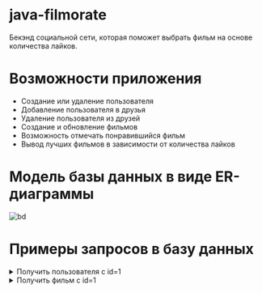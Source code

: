 # java-filmorate
Бекэнд социальной сети, которая поможет выбрать фильм на основе количества лайков.

# Возможности приложения
* Создание или удаление пользователя
* Добавление пользователя в друзья
* Удаление пользователя из друзей
* Создание и обновление фильмов
* Возможность отмечать понравившийся фильм
* Вывод лучших фильмов в зависимости от количества лайков

# Модель базы данных в виде ER-диаграммы
![bd](https://github.com/user-attachments/assets/c2cf7e28-dd55-47f7-a7cc-8302106a8051)

# Примеры запросов в базу данных
<details>
  <summary>Получить пользователя с id=1</summary>
  SELECT * <br>
  FROM users <br>
  WHERE user_id=1;
</details>

<details>
  <summary>Получить фильм с id=1</summary>
  SELECT * <br>
  FROM film <br>
  WHERE film_id=1;
</details>

